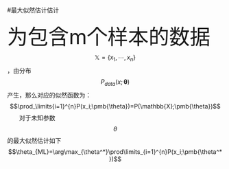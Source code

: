 #最大似然估计估计

<font size=10>为包含m个样本的数据</font>$$\mathbb{X}=\{x_1,\cdots,x_n\}$$，由分布$$P_{data}(x;\pmb{\theta})$$产生，那么对应的似然函数为：
$$\prod_\limits{i=1}^{n}P(x_i;\pmb{\theta})=P(\mathbb{X};\pmb{\theta})$$
&emsp;&emsp;对于未知参数$$\theta$$的最大似然估计如下
$$\theta_{ML}=\arg\max_{\theta^*}\prod\limits_{i=1}^{n}P(x_i;\pmb{\theta^*})$$
